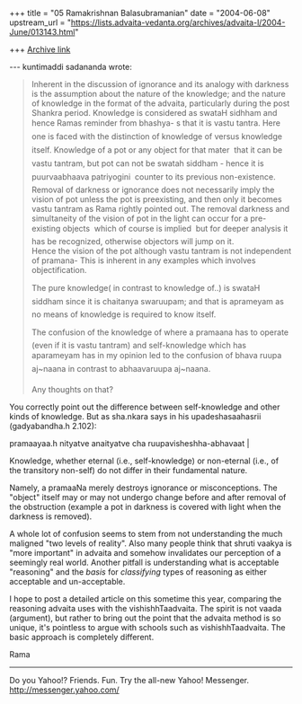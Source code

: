 +++
title = "05 Ramakrishnan Balasubramanian"
date = "2004-06-08"
upstream_url = "https://lists.advaita-vedanta.org/archives/advaita-l/2004-June/013143.html"

+++
[Archive link](https://lists.advaita-vedanta.org/archives/advaita-l/2004-June/013143.html)

--- kuntimaddi sadananda <kuntimaddisada at yahoo.com>
wrote:

> Inherent in the discussion of ignorance and its
> analogy with darkness is
> the assumption about the nature of the knowledge;
> and the nature of
> knowledge in the format of the advaita, particularly
> during the post
> Shankra period.   Knowledge is considered as swataH
> sidhham and hence
> Ramas reminder from bhashya- s that it is vastu
> tantra.  Here one is
> faced with the distinction of knowledge of versus
> knowledge itself.
> Knowledge of a pot or any object for that mater 
> that it can be vastu
> tantram,  but pot can not be swatah siddham  -
> hence it is
> puurvaabhaava patriyogini  counter to its previous
> non-existence. 
> Removal of darkness or ignorance does not
> necessarily imply the vision
> of pot unless the pot is preexisting, and then only
> it becomes vastu
> tantram as Rama rightly pointed out.  The removal
> darkness and
> simultaneity of the vision of pot in the light can
> occur for a
> pre-existing objects  which of course is implied 
> but for deeper
> analysis it has be recognized, otherwise objectors
> will jump on it.   
> Hence the vision of the pot although vastu tantram
> is not independent of
> pramana- This is inherent in any examples which
> involves
> objectification. 
> 
>  The  pure knowledge( in contrast to knowledge
> of..) is swataH siddham
> since it is chaitanya swaruupam; and that is
> aprameyam as no means of
> knowledge is required to know itself.  
> 
> The confusion of the knowledge of where a pramaana
> has to operate
> (even if it is vastu tantram) and self-knowledge
> which has aparameyam
> has in my opinion led to the confusion of bhava
> ruupa aj~naana in
> contrast to abhaavaruupa aj~naana.
> 
> Any thoughts on that?

You correctly point out the difference between
self-knowledge and other kinds of knowledge. But as
sha.nkara says in his upadeshasaahasrii (gadyabandha.h
2.102):

pramaayaa.h nityatve anaityatve cha
ruupavisheshha-abhavaat | 

Knowledge, whether eternal (i.e., self-knowledge) or
non-eternal (i.e., of the transitory non-self) do not
differ in their fundamental nature. 

Namely, a pramaaNa merely destroys ignorance or
misconceptions. The "object" itself may or may not
undergo change before and after removal of the
obstruction (example a pot in darkness is covered with
light when the darkness is removed). 

A whole lot of confusion seems to stem from not
understanding the much maligned "two levels of
reality". Also many people think that shruti vaakya is
"more important" in advaita and somehow invalidates
our perception of a seemingly real world. Another
pitfall is understanding what is acceptable
"reasoning" and the *basis* for *classifying* types of
reasoning as either acceptable and un-acceptable. 

I hope to post a detailed article on this sometime
this year, comparing the reasoning advaita uses with
the vishishhTaadvaita. The spirit is not vaada
(argument), but rather to bring out the point that the
advaita method is so unique, it's pointless to argue
with schools such as vishishhTaadvaita. The basic
approach is completely different.

Rama





__________________________________
Do you Yahoo!?
Friends.  Fun.  Try the all-new Yahoo! Messenger.
http://messenger.yahoo.com/ 


